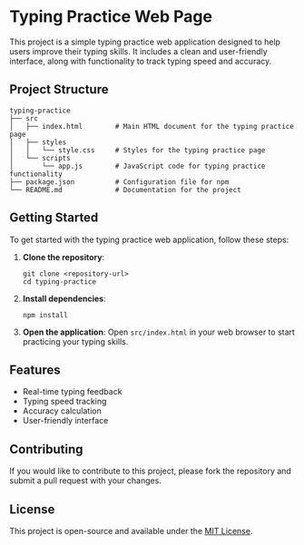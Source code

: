 # Typing Practice Web Page

This project is a simple typing practice web application designed to help users improve their typing skills. It includes a clean and user-friendly interface, along with functionality to track typing speed and accuracy.

## Project Structure

```
typing-practice
├── src
│   ├── index.html        # Main HTML document for the typing practice page
│   ├── styles
│   │   └── style.css     # Styles for the typing practice page
│   └── scripts
│       └── app.js        # JavaScript code for typing practice functionality
├── package.json          # Configuration file for npm
└── README.md             # Documentation for the project
```

## Getting Started

To get started with the typing practice web application, follow these steps:

1. **Clone the repository**:
   ```
   git clone <repository-url>
   cd typing-practice
   ```

2. **Install dependencies**:
   ```
   npm install
   ```

3. **Open the application**:
   Open `src/index.html` in your web browser to start practicing your typing skills.

## Features

- Real-time typing feedback
- Typing speed tracking
- Accuracy calculation
- User-friendly interface

## Contributing

If you would like to contribute to this project, please fork the repository and submit a pull request with your changes.

## License

This project is open-source and available under the [MIT License](LICENSE).